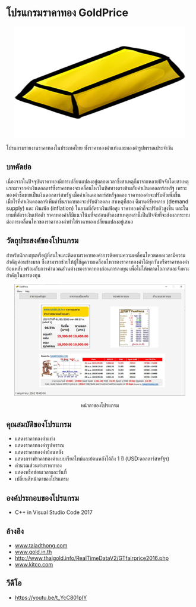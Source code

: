 # โปรแกรมราคาทอง GoldPrice
<p align="center">
  <img width="460" height="300" src="goldingot.png">
</p>

โปรแกรมรายงานราคาทองในประเทศไทย ทั้งราคาทองคำแท่งและทองคำรูปพรรณประจำวัน
## บทคัดย่อ
  เนื่องจากในปัจจุบันราคาทองมีการเปลี่ยนแปลงอยู่ตลอดเวลาซึ่งสาเหตุก็มาจากหลายปัจจัยโดยสาเหตุแรกมาจากค่าเงินดอลลาร์ซึ่งราคาทองจะเคลื่อนไหวในทิศทางตรงข้ามกับค่าเงินดอลลาร์สหรัฐ เพราะทองคำซื้อขายเป็นเงินดอลลาร์สหรัฐ เมื่อค่าเงินดอลลาร์สหรัฐลดลง ราคาทองคำจะปรับตัวเพิ่มขึ้น เมื่อไรที่ค่าเงินดอลลาร์เพิ่มค่าขึ้นราคาทองจะปรับตัวลดลง สาเหตุที่สอง ดีมานด์ซัพพลาย (demand supply) และ เงินเฟ้อ (inflation) ในยามที่อัตราเงินเฟ้อสูง ราคาทองคำก็จะปรับตัวสูงขึ้น และในยามที่อัตราเงินเฟ้อต่ำ ราคาทองคำก็มีแนวโน้มที่จะอ่อนตัวลงสาเหตุเหล่านี้เป็นปัจจัยที่จะส่งผลกระทบต่อการเคลื่อนไหวของราคาทองคำทำให้ราคาทองเปลี่ยนแปลงอยู่เสมอ
  
## วัตถุประสงค์ของโปรแกรม
  สำหรับนักลงทุนหรือผู้ที่สนใจและติดตามราคาทองคำการติดตามความเคลื่อนไหวตลอดเวลามีความสำคัญค่อนข้างมาก ซึ่งสามารถช่วยให้ผู้ใช้ดูความเคลื่อนไหวของราคาทองคำได้ทุกวันหรือราคาทองคำย้อนหลัง พร้อมกับการคำนวณส่วนต่างของราคาทองก่อนการลงทุน เพื่อไม่ให้พลาดโอกาสและจังหวะสำคัญในการลงทุน
<p align="center">
  <img width="460" height="300" src="Goldprice_Capture.JPG">
</p>
<p align="center">หน้าตาของโปรแกรม</p>
  
## คุณสมบัติของโปรแกรม
  * แสดงราคาทองคำแท่ง
  * แสดงราคาทองคำรูปพรรณ
  * แสดงราคาทองคำย้อนหลัง
  * แสดงกราฟราคาทองคำแบบเรียลไทม์และย้อนหลังได้ถึง 1 ปี (USD:ดอลลาร์สหรัฐฯ)
  * คำนวณส่วนต่างราคาทอง
  * แสดงหรือซ่อนเวลาและวันที่
  * เปลี่ยนสีหน้าตาของโปรแกรม

## องค์ประกอบของโปรแกรม
  * C++ in Visual Studio Code 2017

## อ้างอิง
 * www.taladthong.com
 * www.gold.in.th
 * http://www.thaigold.info/RealTimeDataV2/GTfairprice2016.php
 * www.kitco.com
## วีดีโอ
 * https://youtu.be/t_YcC801pIY
